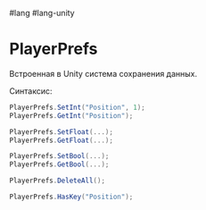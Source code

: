 #lang #lang-unity  

# PlayerPrefs

Встроенная в Unity система сохранения данных.

Синтаксис:
```csharp
PlayerPrefs.SetInt("Position", 1);
PlayerPrefs.GetInt("Position");

PlayerPrefs.SetFloat(...);
PlayerPrefs.GetFloat(...);

PlayerPrefs.SetBool(...);
PlayerPrefs.GetBool(...);

PlayerPrefs.DeleteAll();

PlayerPrefs.HasKey("Position");
```